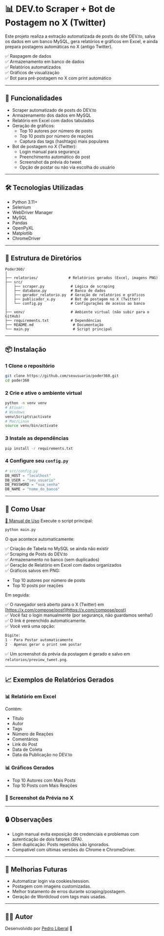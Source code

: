 # 📊 DEV.to Scraper + Bot de Postagem no X (Twitter)

Este projeto realiza a extração automatizada de posts do site DEV.to, salva os dados em um banco MySQL, gera relatórios e gráficos em Excel, e ainda prepara postagens automáticas no X (antigo Twitter).

✅ Raspagem de dados  
✅ Armazenamento em banco de dados  
✅ Relatórios automatizados  
✅ Gráficos de visualização  
✅ Bot para pré-postagem no X com print automático  

---

## 🚀 Funcionalidades

- Scraper automatizado de posts do DEV.to
- Armazenamento dos dados em MySQL
- Relatório em Excel com dados tabulados
- Geração de gráficos:
  - Top 10 autores por número de posts
  - Top 10 posts por número de reações
  - Captura das tags (hashtags) mais populares
- Bot de postagem no X (Twitter):
  - Login manual para segurança
  - Preenchimento automático do post
  - Screenshot da prévia do tweet
  - Opção de postar ou não via escolha do usuário

---

## 🛠️ Tecnologias Utilizadas

- Python 3.11+
- Selenium
- WebDriver Manager
- MySQL
- Pandas
- OpenPyXL
- Matplotlib
- ChromeDriver

---

## 📁 Estrutura de Diretórios

```
Poder360/
│
├── relatorios/              # Relatórios gerados (Excel, imagens PNG)
├── src/
│   ├── scraper.py            # Lógica de scraping
│   ├── database.py           # Banco de dados
│   ├── gerador_relatorio.py  # Geração de relatórios e gráficos
│   ├── publicador_x.py       # Bot de postagem no X (Twitter)
│   └── config.py             # Configurações de acesso ao banco
│
├── venv/                     # Ambiente virtual (não subir para o GitHub)
├── requirements.txt          # Dependências
├── README.md                  # Documentação
└── main.py                    # Script principal
```

---

## 📦 Instalação

### 1 Clone o repositório

```bash
git clone https://github.com/seuusuario/poder360.git
cd poder360
```

### 2 Crie e ative o ambiente virtual

```bash
python -m venv venv
# Ativar:
# Windows
venv\Scripts\activate
# Mac/Linux
source venv/bin/activate
```

### 3 Instale as dependências

```bash
pip install -r requirements.txt
```

### 4 Configure seu `config.py`

```python
# src/config.py
DB_HOST = "localhost"
DB_USER = "seu_usuario"
DB_PASSWORD = "sua_senha"
DB_NAME = "nome_do_banco"
```


---

## 📝 Como Usar
[📖 Manual de Uso](docs/manual_uso.md)
Execute o script principal:

```bash
python main.py
```

O que acontece automaticamente:

✅ Criação de Tabela no MySQL se ainda não existir  
✅ Scraping de Posts do DEV.to  
✅ Armazenamento no banco (sem duplicados)  
✅ Geração de Relatório em Excel com dados organizados  
✅ Gráficos salvos em PNG:
- Top 10 autores por número de posts
- Top 10 posts por reações

Em seguida:

✅ O navegador será aberto para o X (Twitter) em [https://x.com/compose/post](https://x.com/compose/post)  
✅ Você faz o login manualmente (por segurança, não guardamos senha!)  
✅ O link é preenchido automaticamente.  
✅ Você verá uma opção:

```bash
Digite:
1 - Para Postar automaticamente
2 - Apenas gerar o print sem postar
```

✅ Um screenshot da prévia da postagem é gerado e salvo em `relatorios/preview_tweet.png`.

---

## 📈 Exemplos de Relatórios Gerados

### 📊 Relatório em Excel

Contém:

- Título
- Autor
- Tags
- Número de Reações
- Comentários
- Link do Post
- Data de Coleta
- Data da Publicação no DEV.to

### 📊 Gráficos Gerados

- Top 10 Autores com Mais Posts
- Top 10 Posts com Mais Reações

### 📸 Screenshot da Prévia no X

---

## 🔒 Observações

- Login manual evita exposição de credenciais e problemas com autenticação de dois fatores (2FA).
- Sem duplicação: Posts repetidos são ignorados.
- Compatível com últimas versões do Chrome e ChromeDriver.

---

## 🚀 Melhorias Futuras

- Automatizar login via cookies/session.
- Postagem com imagens customizadas.
- Melhor tratamento de erros durante scraping/postagem.
- Geração de Wordcloud com tags mais usadas.

---

## 👨‍💻 Autor

Desenvolvido por [Pedro Liberal]([https://github.com/pedroliberal](https://github.com/pedrinhenrik)) 🚀
